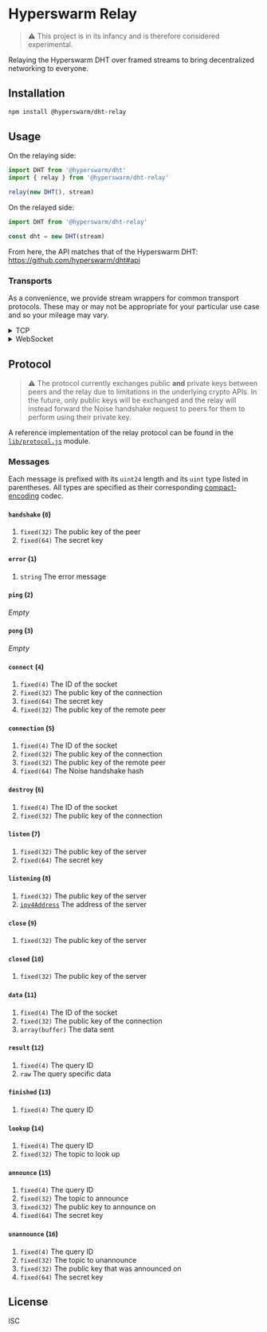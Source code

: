 # Hyperswarm Relay

> :warning: This project is in its infancy and is therefore considered experimental.

Relaying the Hyperswarm DHT over framed streams to bring decentralized networking to everyone.

## Installation

```sh
npm install @hyperswarm/dht-relay
```

## Usage

On the relaying side:

```js
import DHT from '@hyperswarm/dht'
import { relay } from '@hyperswarm/dht-relay'

relay(new DHT(), stream)
```

On the relayed side:

```js
import DHT from '@hyperswarm/dht-relay'

const dht = new DHT(stream)
```

From here, the API matches that of the Hyperswarm DHT: <https://github.com/hyperswarm/dht#api>

### Transports

As a convenience, we provide stream wrappers for common transport protocols. These may or may not be appropriate for your particular use case and so your mileage may vary.

<details>
<summary>TCP</summary>

```js
import net from 'net'

import DHT from '@hyperswarm/dht'
import { relay } from '@hyperswarm/dht-relay'
import Stream from '@hyperswarm/dht-relay/tcp'

const dht = new DHT()
const server = net.createServer().listen(8080)

server.on('connection', (socket) => {
  relay(dht, new Stream(false, socket))
})
```

```js
import net from 'net'

import DHT from '@hyperswarm/dht-relay'
import Stream from '@hyperswarm/dht-relay/tcp'

const socket = net.connect(8080)
const dht = new DHT(new Stream(true, socket))
```
</details>

<details>
<summary>WebSocket</summary>

```js
import { WebSocketServer } from 'ws'

import DHT from '@hyperswarm/dht'
import { relay } from '@hyperswar/dht-relay'
import Stream from '@hyperswarm/dht-relay/ws'

const dht = new DHT()
const server = new WebSocketServer({ port: 8080 })

server.on('connection', (socket) => {
  relay(dht, new Stream(false, socket))
})
```

```js
import DHT from '@hyperswarm/dht-relay'
import Stream from '@hyperswarm/dht-relay/ws'

const socket = new WebSocket("ws://localhost:8080")
const dht = new DHT(new Stream(true, socket), options)
```
</details>

## Protocol

> :warning: The protocol currently exchanges public **and** private keys between peers and the relay due to limitations in the underlying crypto APIs. In the future, only public keys will be exchanged and the relay will instead forward the Noise handshake request to peers for them to perform using their private key.

A reference implementation of the relay protocol can be found in the [`lib/protocol.js`](lib/protocol.js) module.

### Messages

Each message is prefixed with its `uint24` length and its `uint` type listed in parentheses. All types are specified as their corresponding [compact-encoding](https://github.com/compact-encoding) codec.

#### `handshake` (`0`)

1.  `fixed(32)` The public key of the peer
2.  `fixed(64)` The secret key

#### `error` (`1`)

1.  `string` The error message

#### `ping` (`2`)

_Empty_

#### `pong` (`3`)

_Empty_

#### `connect` (`4`)

1.  `fixed(4)` The ID of the socket
2.  `fixed(32)` The public key of the connection
3.  `fixed(64)` The secret key
4.  `fixed(32)` The public key of the remote peer

#### `connection` (`5`)

1.  `fixed(4)` The ID of the socket
2.  `fixed(32)` The public key of the connection
3.  `fixed(32)` The public key of the remote peer
4.  `fixed(64)` The Noise handshake hash

#### `destroy` (`6`)

1.  `fixed(4)` The ID of the socket
2.  `fixed(32)` The public key of the connection

#### `listen` (`7`)

1.  `fixed(32)` The public key of the server
2.  `fixed(64)` The secret key

#### `listening` (`8`)

1.  `fixed(32)` The public key of the server
2.  [`ipv4Address`][ipv4Address] The address of the server

#### `close` (`9`)

1.  `fixed(32)` The public key of the server

#### `closed` (`10`)

1.  `fixed(32)` The public key of the server

#### `data` (`11`)

1.  `fixed(4)` The ID of the socket
2.  `fixed(32)` The public key of the connection
3.  `array(buffer)` The data sent

#### `result` (`12`)

1.  `fixed(4)` The query ID
2.  `raw` The query specific data

#### `finished` (`13`)

1.  `fixed(4)` The query ID

#### `lookup` (`14`)

1.  `fixed(4)` The query ID
2.  `fixed(32)` The topic to look up

#### `announce` (`15`)

1.  `fixed(4)` The query ID
2.  `fixed(32)` The topic to announce
3.  `fixed(32)` The public key to announce on
4.  `fixed(64)` The secret key

#### `unannounce` (`16`)

1.  `fixed(4)` The query ID
2.  `fixed(32)` The topic to unannounce
3.  `fixed(32)` The public key that was announced on
4.  `fixed(64)` The secret key

## License

ISC

[ipv4Address]: https://github.com/compact-encoding/compact-encoding-net#ipv4address
